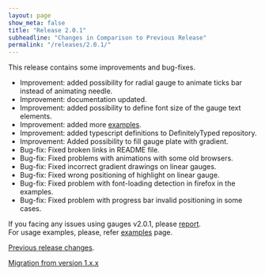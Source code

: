 ```yaml
---
layout: page
show_meta: false
title: "Release 2.0.1"
subheadline: "Changes in Comparison to Previous Release"
permalink: "/releases/2.0.1/"
---
```


This release contains some improvements and bug-fixes.

 * Improvement: added possibility for radial gauge to animate ticks bar instead of animating needle.
 * Improvement: documentation updated.
 * Improvement: added possibility to define font size of the gauge text elements.
 * Improvement: added more [examples]({{site.url}}/documentation/examples/).
 * Improvement: added typescript definitions to DefinitelyTyped repository.
 * Improvement: Added possibility to fill gauge plate with gradient.
 * Bug-fix: Fixed broken links in README file.
 * Bug-fix: Fixed problems with animations with some old browsers.
 * Bug-fix: Fixed incorrect gradient drawings on linear gauges.
 * Bug-fix: Fixed wrong positioning of highlight on linear gauge.
 * Bug-fix: Fixed problem with font-loading detection in firefox in the examples.
 * Bug-fix: Fixed problem with progress bar invalid positioning in some cases.

If you facing any issues using gauges v2.0.1, please [report](https://github.com/Mikhus/canvas-gauges/issues).  
For usage examples, please, refer [examples]({{site.url}}/documentation/examples/) page.

[Previous release changes]({{site.url}}/releases/2.0.0/).

[Migration from version 1.x.x]({{site.url}}/migration/)
